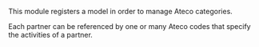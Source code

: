 This module registers a model in order to manage Ateco categories.

Each partner can be referenced by one or many Ateco codes that specify the activities of
a partner.
